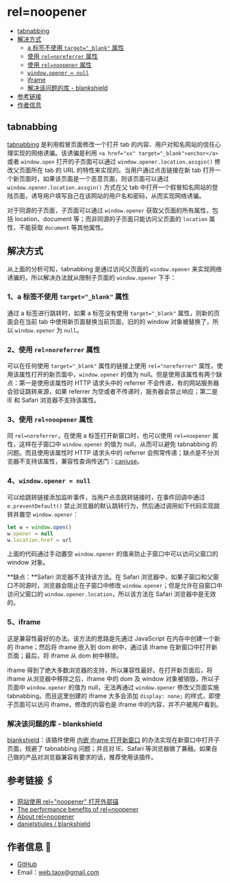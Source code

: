 # rel=noopener

* [tabnabbing](#tabnabbing)
* [解决方式](#resolve-p)
	* [a 标签不使用 `target="_blank"` 属性](#no-blank)
	* [使用 `rel=noreferrer` 属性](#noreferrer)
	* [使用 `rel=noopener` 属性](#noopener)
	* [`window.opener = null`](#opener-null)
	* [iframe](#inject-iframe)
	* [解决该问题的库 - blankshield](#blankshield)
* [参考链接](#links)
* [作者信息](#author)

## <span id="tabnabbing">tabnabbing</span>

[tabnabbing](https://en.wikipedia.org/wiki/Tabnabbing) 是利用假冒页面修改一个打开 tab 的内容、用户对知名网站的信任心理实现的网络诱骗。该诱骗是利用 `<a href="xx" target="_blank">anchor</a>` 或者 `window.open` 打开的子页面可以通过 `window.opener.location.assgin()` 修改父页面所在 tab 的 URL 的特性来实现的。当用户通过点击链接在新 tab 打开一个新页面时，如果该页面是一个恶意页面，则该页面可以通过 `window.opener.location.assgin()` 方式在父 tab 中打开一个假冒知名网站的登陆页面，诱导用户填写自己在该网站的用户名和密码，从而实现网络诱骗。

对于同源的子页面，子页面可以通过 `window.opener` 获取父页面的所有属性，包括 location、document 等；而非同源的子页面只能访问父页面的 `location` 属性，不能获取 `document` 等其他属性。

## <span id="resolve-p">解决方式</span>

从上面的分析可知，tabnabbing 是通过访问父页面的 `window.opener` 来实现网络诱骗的，所以解决办法就从限制子页面的 `window.opener` 下手：

### <span id="no-blank">1、a 标签不使用 `target="_blank"` 属性</span>

通过 a 标签进行跳转时，如果 a 标签没有使用 `target="_blank"` 属性，则新的页面会在当前 tab 中使用新页面替换当前页面，旧的的 window 对象被替换了，所以 `window.opener` 为 `null`。

### <span id="noreferrer">2、使用 `rel=noreferrer` 属性</span>

可以在任何使用 `target="_blank"` 属性的链接上使用 `rel="noreferrer"` 属性，使用该属性打开的新页面中，`window.opener` 的值为 null。但是使用该属性有两个缺点：第一是使用该属性时 HTTP 请求头中的 referrer 不会传递，有的网站服务器会验证跳转来源，如果 referrer 为空或者不传递时，服务器会禁止响应；第二是 IE 和 Safari 浏览器不支持该属性。

### <span id="noopener">3、使用 `rel=noopener` 属性</span>

同 `rel=noreferrer`，在使用 a 标签打开新窗口时，也可以使用 `rel=noopener` 属性，这样在子窗口中 `window.opener` 的值为 null，从而可以避免 tabnabbing 的问题。而且使用该属性时 HTTP 请求头中的 referrer 会照常传递；缺点是不分浏览器不支持该属性，兼容性查询传送门：[caniuse](http://caniuse.com/#feat=rel-noopener)。

### <span id="opener-null">4、`window.opener = null`</span>

可以给跳转链接添加监听事件，当用户点击跳转链接时，在事件回调中通过 `e.preventDefault()` 禁止浏览器的默认跳转行为，然后通过调用如下代码实现跳转并置空 `window.opener`：

```javascript
let w = window.open()
w.opener = null
w.location.href = url
```

上面的代码通过手动置空 `window.opener` 的值来防止子窗口中可以访问父窗口的 window 对象。

**缺点：**Safari 浏览器不支持该方法。在 Safari 浏览器中，如果子窗口和父窗口不同源时，浏览器会阻止在子窗口中修改 `window.opener`；但是允许在自窗口中访问父窗口的 `window.opener.location`，所以该方法在 Safari 浏览器中是无效的。

### <span id="inject-iframe">5、iframe</span>

这是兼容性最好的办法。该方法的思路是先通过 JavaScript 在内存中创建一个新的 iframe；然后将 iframe 嵌入到 dom 树中，通过该 iframe 在新窗口中打开新页面；最后，将 iframe 从 dom 树中移除。

iframe 得到了绝大多数浏览器的支持，所以兼容性最好。在打开新页面后，将 iframe 从浏览器中移除之后，iframe 中的 dom 及 window 对象被销毁，所以子页面中 `window.opener` 的值为 null，无法再通过 `window.opener` 修改父页面实施 tabnabbing。而且这里创建的 iframe 大多会添加 `display: none;` 的样式，即使子页面可以访问 iframe，修改的内容也是 iframe 中的内容，并不户被用户看到。

### <span id="blankshield">解决该问题的库 - blankshield</span>

[blankshield](https://github.com/danielstjules/blankshield)：该插件使用 [内嵌 iframe 打开新窗口](#inject-iframe) 的办法实现在新窗口中打开子页面，规避了 tabnabbing 问题；并且对 IE、Safari 等浏览器做了兼融。如果自己做的产品对浏览器兼容有要求的话，推荐使用该插件。

## <span id="links">参考链接</span> 🖇

* [网站使用 rel="noopener" 打开外部锚](https://developers.google.com/web/tools/lighthouse/audits/noopener?hl=zh-cn)
* [The performance benefits of rel=noopener](https://jakearchibald.com/2016/performance-benefits-of-rel-noopener/)
* [About rel=noopener](https://mathiasbynens.github.io/rel-noopener/)
* [danielstjules / blankshield](https://github.com/danielstjules/blankshield#solutions)

## <span id="author">作者信息 🐯</span>

* [GitHub](hppts://github.com/Tao-Quixote)
* Email：<web.taox@gmail.com>